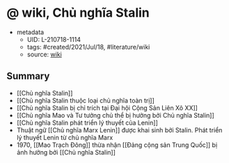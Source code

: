 # @ wiki, Chủ nghĩa Stalin


- metadata
	- UID: L-210718-1114
	- tags: #created/2021/Jul/18, #literature/wiki  
	- source: [wiki](https://vi.wikipedia.org/wiki/Ch%E1%BB%A7_ngh%C4%A9a_Stalin)

## Summary
- [[Chủ nghĩa Stalin]]
- [[Chủ nghĩa Stalin thuộc loại chủ nghĩa toàn trị]]
- [[Chủ nghĩa Stalin bị chỉ trích tại Đại hội Cộng Sản Liên Xô XX]]
- [[Chủ nghĩa Mao và Tư tưởng chủ thể bị hưởng bởi Chủ nghĩa Stalin]]
- [[Chủ nghĩa Stalin phát triển lý thuyết của Lenin]]
- Thuật ngữ [[Chủ nghĩa Marx Lenin]] được khai sinh bởi Stalin. Phát triển lý thuyết Lenin từ chủ nghĩa Marx
- 1970, [[Mao Trạch Đông]] thừa nhận [[Đảng cộng sản Trung Quốc]] bị ảnh hưởng bởi [[Chủ nghĩa Stalin]]

